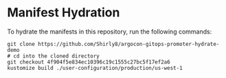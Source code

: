 # Manifest Hydration

To hydrate the manifests in this repository, run the following commands:

```shell
git clone https://github.com/Shirly8/argocon-gitops-promoter-hydrate-demo
# cd into the cloned directory
git checkout 4f904f5e834ec10396c19c1555c27bc5f17ef2a6
kustomize build ./user-configuration/production/us-west-1
```
